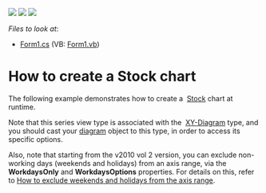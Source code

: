 <!-- default badges list -->
![](https://img.shields.io/endpoint?url=https://codecentral.devexpress.com/api/v1/VersionRange/128573961/12.1.4%2B)
[![](https://img.shields.io/badge/Open_in_DevExpress_Support_Center-FF7200?style=flat-square&logo=DevExpress&logoColor=white)](https://supportcenter.devexpress.com/ticket/details/E1215)
[![](https://img.shields.io/badge/📖_How_to_use_DevExpress_Examples-e9f6fc?style=flat-square)](https://docs.devexpress.com/GeneralInformation/403183)
<!-- default badges end -->
<!-- default file list -->
*Files to look at*:

* [Form1.cs](./CS/StockCharting/Form1.cs) (VB: [Form1.vb](./VB/StockCharting/Form1.vb))
<!-- default file list end -->
# How to create a Stock chart


<p>The following example demonstrates how to create a  <a href="https://documentation.devexpress.com/#WindowsForms/CustomDocument2987">Stock</a> chart at runtime.</p>
<p>Note that this series view type is associated with the  <a href="https://documentation.devexpress.com/#CoreLibraries/clsDevExpressXtraChartsXYDiagramtopic">XY-Diagram</a> type, and you should cast your <a href="https://documentation.devexpress.com/#CoreLibraries/clsDevExpressXtraChartsDiagramtopic">diagram</a> object to this type, in order to access its specific options.</p>
<p>Also, note that starting from the v2010 vol 2 version, you can exclude non-working days (weekends and holidays) from an axis range, via the <strong>WorkdaysOnly</strong> and <strong>WorkdaysOptions</strong> properties. For details on this, refer to <a href="https://www.devexpress.com/Support/Center/p/E2365">How to exclude weekends and holidays from the axis range</a>.</p>

<br/>


